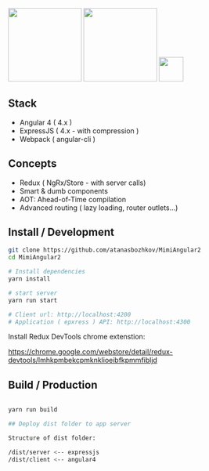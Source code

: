 <img width="150" src="https://circleci.com/gh/atanasbozhkov/MimiAngular2.svg?style=shield&circle-token=:circle-token" />
<img width="150" src="https://i.cloudup.com/zfY6lL7eFa-3000x3000.png" />
<img width="50" src="https://angular.io/assets/images/logos/angular/angular.svg" />

## Stack

- Angular 4 ( 4.x )
- ExpressJS ( 4.x - with compression )
- Webpack ( angular-cli )

## Concepts

- Redux ( NgRx/Store - with server calls)
- Smart & dumb components
- AOT: Ahead-of-Time compilation
- Advanced routing ( lazy loading, router outlets...)

## Install / Development

```bash
git clone https://github.com/atanasbozhkov/MimiAngular2
cd MimiAngular2

# Install dependencies
yarn install

# start server
yarn run start

# Client url: http://localhost:4200
# Application ( epxress ) API: http://localhost:4300
```

Install Redux DevTools chrome extenstion:

https://chrome.google.com/webstore/detail/redux-devtools/lmhkpmbekcpmknklioeibfkpmmfibljd

## Build / Production

```bash

yarn run build

## Deploy dist folder to app server

Structure of dist folder:

/dist/server <-- expressjs
/dist/client <-- angular4

```
